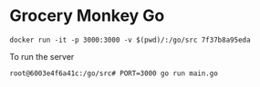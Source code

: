 # Grocery Monkey Go

```
docker run -it -p 3000:3000 -v $(pwd)/:/go/src 7f37b8a95eda
```

To run the server

```
root@6003e4f6a41c:/go/src# PORT=3000 go run main.go
```

